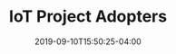 ---
title: "IoT Project Adopters"
date: 2019-09-10T15:50:25-04:00
working_group: internet-things-iot
---
